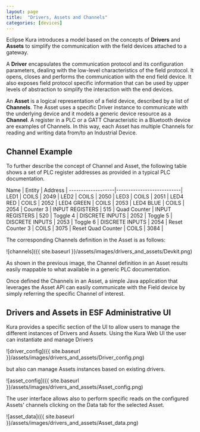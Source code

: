 ```yaml
---
layout: page
title:  "Drivers, Assets and Channels"
categories: [devices]
---
```


Eclipse Kura introduces a model based on the concepts of **Drivers** and **Assets** to simplify the communication with the field devices attached to a gateway.

A **Driver** encapsulates the communication protocol and its configuration parameters, dealing with the low-level characteristics of the field protocol. It opens, closes and performs the communication with the end field device. It also exposes field protocol specific information that can be used by upper levels of abstraction to simplify the interaction with the end devices.

An **Asset** is a logical representation of a field device, described by a list of **Channels**. The Asset uses a specific Driver instance to communicate with the underlying device and it models a generic device resource as a **Channel**. A register in a PLC or a GATT Characteristic in a Bluetooth device are examples of Channels. In this way, each Asset has multiple Channels for reading and writing data from/to an Industrial Device.

## Channel Example
To further describe the concept of Channel and Asset, the following table shows a set of PLC register addresses as provided in a typical PLC documentation.

Name               | Entity          | Address |
-------------------|---------------------------|
LED1               | COILS           | 2049    |
LED2               | COILS           | 2050    |
LED3               | COILS           | 2051    |
LED4 RED           | COILS           | 2052    |
LED4 GREEN         | COILS           | 2053    |
LED4 BLUE          | COILS           | 2054    |
Counter 3          | INPUT REGISTERS | 515     |
Quad Counter       | INPUT REGISTERS | 520     |
Toggle 4           | DISCRETE INPUTS | 2052    |
Toggle 5           | DISCRETE INPUTS | 2053    |
Toggle 6           | DISCRETE INPUTS | 2054    |
Reset Counter 3    | COILS           | 3075    |
Reset Quad Counter | COILS           | 3084    |

The corresponding Channels definition in the Asset is as follows:

![channels]({{ site.baseurl }}/assets/images/drivers_and_assets/Devkit.png)

As shown in the previous image, the Channel definition in an Asset results easily mappable to what available in a generic PLC documentation. 

Once defined the Channels in an Asset, a simple Java application that leverages the Asset API can easily communicate with the Field device by simply referring the specific Channel of interest.

## Drivers and Assets in ESF Administrative UI
Kura provides a specific section of the UI to allow users to manage the different instances of Drivers and Assets.
Using the Kura Web UI the user can instantiate and manage Drivers

![driver_config]({{ site.baseurl }}/assets/images/drivers_and_assets/Driver_config.png)

but also can manage Assets instances based on existing drivers.

![asset_config]({{ site.baseurl }}/assets/images/drivers_and_assets/Asset_config.png)

The user interface allows also to perform specific reads on the configured Assets' channels clicking on the Data tab for the selected Asset.

![asset_data]({{ site.baseurl }}/assets/images/drivers_and_assets/Asset_data.png)